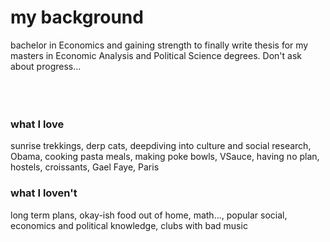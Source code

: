 # my background

bachelor in Economics and gaining strength to finally write thesis for my masters in Economic Analysis and Political Science degrees. Don't ask about progress...
<br/><br/>
<br/><br/>
### what I love 
sunrise trekkings, derp cats, deepdiving into culture and social research, Obama, cooking pasta meals, making poke bowls, VSauce, having no plan, hostels, croissants, Gael Faye, Paris

### what I loven't
long term plans, okay-ish food out of home, math..., popular social, economics and political knowledge, clubs with bad music